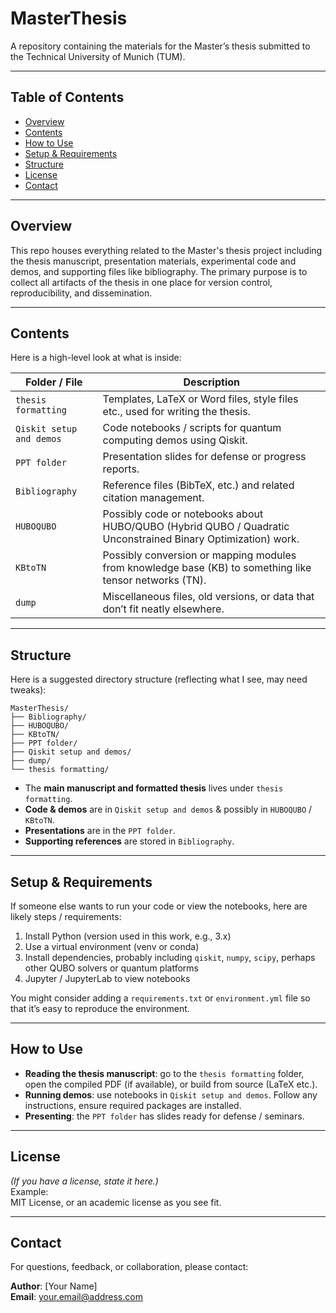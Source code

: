 # MasterThesis

A repository containing the materials for the Master’s thesis submitted to the Technical University of Munich (TUM).

---

## Table of Contents

- [Overview](#overview)  
- [Contents](#contents)  
- [How to Use](#how-to-use)  
- [Setup & Requirements](#setup--requirements)  
- [Structure](#structure)  
- [License](#license)  
- [Contact](#contact)  

---

## Overview

This repo houses everything related to the Master's thesis project including the thesis manuscript, presentation materials, experimental code and demos, and supporting files like bibliography. The primary purpose is to collect all artifacts of the thesis in one place for version control, reproducibility, and dissemination.

---

## Contents

Here is a high-level look at what is inside:

| Folder / File | Description |
|---------------|-------------|
| `thesis formatting` | Templates, LaTeX or Word files, style files etc., used for writing the thesis. |
| `Qiskit setup and demos` | Code notebooks / scripts for quantum computing demos using Qiskit. |
| `PPT folder` | Presentation slides for defense or progress reports. |
| `Bibliography` | Reference files (BibTeX, etc.) and related citation management. |
| `HUBOQUBO` | Possibly code or notebooks about HUBO/QUBO (Hybrid QUBO / Quadratic Unconstrained Binary Optimization) work. |
| `KBtoTN` | Possibly conversion or mapping modules from knowledge base (KB) to something like tensor networks (TN). |
| `dump` | Miscellaneous files, old versions, or data that don’t fit neatly elsewhere. |

---

## Structure

Here is a suggested directory structure (reflecting what I see, may need tweaks):

```
MasterThesis/
├── Bibliography/
├── HUBOQUBO/
├── KBtoTN/
├── PPT folder/
├── Qiskit setup and demos/
├── dump/
└── thesis formatting/
```

- The **main manuscript and formatted thesis** lives under `thesis formatting`.  
- **Code & demos** are in `Qiskit setup and demos` & possibly in `HUBOQUBO` / `KBtoTN`.  
- **Presentations** are in the `PPT folder`.  
- **Supporting references** are stored in `Bibliography`.  

---

## Setup & Requirements

If someone else wants to run your code or view the notebooks, here are likely steps / requirements:

1. Install Python (version used in this work, e.g., 3.x)  
2. Use a virtual environment (venv or conda)  
3. Install dependencies, probably including `qiskit`, `numpy`, `scipy`, perhaps other QUBO solvers or quantum platforms  
4. Jupyter / JupyterLab to view notebooks  

You might consider adding a `requirements.txt` or `environment.yml` file so that it’s easy to reproduce the environment.

---

## How to Use

- **Reading the thesis manuscript**: go to the `thesis formatting` folder, open the compiled PDF (if available), or build from source (LaTeX etc.).  
- **Running demos**: use notebooks in `Qiskit setup and demos`. Follow any instructions, ensure required packages are installed.  
- **Presenting**: the `PPT folder` has slides ready for defense / seminars.  

---

## License

*(If you have a license, state it here.)*  
Example:  
MIT License, or an academic license as you see fit.

---

## Contact

For questions, feedback, or collaboration, please contact:

**Author**: [Your Name]  
**Email**: your.email@address.com  
